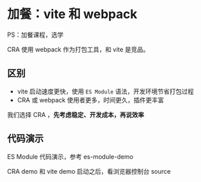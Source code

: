 # 加餐：vite 和 webpack

PS：加餐课程，选学

CRA 使用 webpack 作为打包工具，和 vite 是竞品。

## 区别

- vite 启动速度更快，使用 `ES Module` 语法，开发环境节省打包过程
- CRA 或 webpack 使用者更多，时间更久，插件更丰富

我们选择 CRA ，**先考虑稳定、开发成本，再说效率**

## 代码演示

ES Module 代码演示，参考 es-module-demo

CRA demo 和 vite demo 启动之后，看浏览器控制台 source
